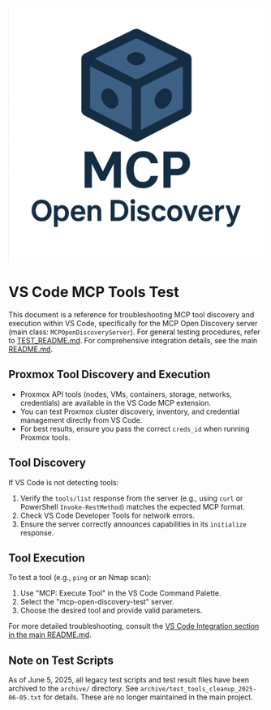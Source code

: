![MCP Open Discovery Logo](./mcp-open-discovery-logo.png)

# VS Code MCP Tools Test

This document is a reference for troubleshooting MCP tool discovery and execution within VS Code, specifically for the MCP Open Discovery server (main class: `MCPOpenDiscoveryServer`). For general testing procedures, refer to [TEST_README.md](./TEST_README.md). For comprehensive integration details, see the main [README.md](../README.md).

## Proxmox Tool Discovery and Execution

- Proxmox API tools (nodes, VMs, containers, storage, networks, credentials) are available in the VS Code MCP extension.
- You can test Proxmox cluster discovery, inventory, and credential management directly from VS Code.
- For best results, ensure you pass the correct `creds_id` when running Proxmox tools.

## Tool Discovery

If VS Code is not detecting tools:

1.  Verify the `tools/list` response from the server (e.g., using `curl` or PowerShell `Invoke-RestMethod`) matches the expected MCP format.
2.  Check VS Code Developer Tools for network errors.
3.  Ensure the server correctly announces capabilities in its `initialize` response.

## Tool Execution

To test a tool (e.g., `ping` or an Nmap scan):

1.  Use "MCP: Execute Tool" in the VS Code Command Palette.
2.  Select the "mcp-open-discovery-test" server.
3.  Choose the desired tool and provide valid parameters.

For more detailed troubleshooting, consult the [VS Code Integration section in the main README.md](../README.md).

## Note on Test Scripts

As of June 5, 2025, all legacy test scripts and test result files have been archived to the `archive/` directory. See `archive/test_tools_cleanup_2025-06-05.txt` for details. These are no longer maintained in the main project.
